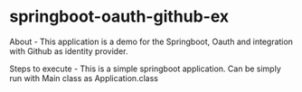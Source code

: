 # springboot-oauth-github-ex
About - This application is a demo for the Springboot, Oauth and integration with Github as identity provider.

Steps to execute -  This is a simple springboot application. Can be simply run with Main class as Application.class
